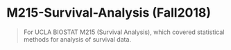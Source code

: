 # M215-Survival-Analysis (Fall2018)

> For UCLA BIOSTAT M215 (Survival Analysis), which covered statistical methods for analysis of survival data.

